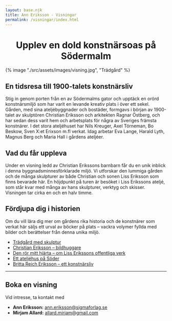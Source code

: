 ```yaml
---
layout: base.njk
title: Ann Eriksson - Visningar
permalink: /visningar/index.html
---
```


<h1 style="text-align: center;">Upplev en dold konstnärsoas på Södermalm</h1>
<div class="exhibition-poster">
  {% image "./src/assets/images/visning.jpg", "Trädgård" %}
</div>

## En tidsresa till 1900-talets konstnärsliv
Stig in genom porten från en av Södermalms gator och upptäck en orörd konstnärsmiljö som har varit en levande kreativ plats i över ett sekel. Gården, med sina ateljébyggnader och bostäder, formgavs i början av 1900-talet av skulptören Christian Eriksson och arkitekten Ragnar Östberg, och har sedan dess varit hem och arbetsplats för några av Sveriges främsta konstnärer. I det stora ateljéhuset har Nils Kreuger, Axel Törneman, Bo Beskow, Sven X:et Erixson m.fl verkat. Idag arbetar Eva Lange, Harald Lyth, Magnus Berg och Maria Hall i gårdens ateljéer.

## Vad du får uppleva
Under en visning ledd av Christian Erikssons barnbarn får du en unik inblick i denna byggnadsminnesförklarade miljö. Vi utforskar den lummiga gården och de många skulpturer av både Christian och sonen Liss Eriksson som finns bevarade här. En höjdpunkt på turen är besöket i Liss Erikssons ateljé, som står kvar med många av hans skulpturer, verktyg och skisser. Visningen tar cirka en och en halv timme.

## Fördjupa dig i historien
Om du vill lära dig mer om gårdens rika historia och de konstnärer som verkat här säljs ett urval av böcker på plats – vackra volymer fyllda med bilder och berättelser från denna unika miljö.

<ul>
  <li><a class="book-link-inline" href="/bocker/tradgard-med-skulptur/">Trädgård med skulptur</a></li>
  <li><a class="book-link-inline" href="/bocker/christian-eriksson-bildhuggare-reviderad/">Christian Eriksson – bildhuggare</a></li>
  <li><a class="book-link-inline" href="/bocker/den-ror-mitt-hjarta/">Den rör mitt hjärta – om Liss Erikssons offentliga verk</a></li>
  <li><a class="book-link-inline" href="/bocker/ett-ateljehus-pa-soder/">Ett ateljéhus på Söder</a></li>
  <li><a class="book-link-inline" href="/bocker/britta-reich-eriksson-ett-konstnarsliv/">Britta Reich Eriksson – ett konstnärsliv</a></li>
</ul>

---

## Boka en visning

Vid intresse, ta kontakt med
- **Ann Eriksson:** <a href="mailto:ann.eriksson@sigmaforlag.se">ann.eriksson@sigmaforlag.se</a>
- **Mirjam Allard:** <a href="mailto:allard.mirjam@gmail.com">allard.mirjam@gmail.com</a>
